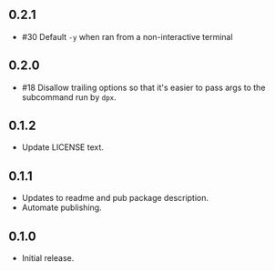 ## 0.2.1

- #30 Default `-y` when ran from a non-interactive terminal

## 0.2.0

- #18 Disallow trailing options so that it's easier to pass args to the
subcommand run by `dpx`.

## 0.1.2

- Update LICENSE text.

## 0.1.1

- Updates to readme and pub package description.
- Automate publishing.

## 0.1.0

- Initial release.
